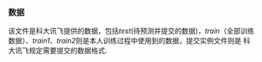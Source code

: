 ### 数据
该文件是科大讯飞提供的数据，包括*test*(待预测并提交的数据)，*train*（全部训练数据）、*train1*、*train2*则是本人训练过程中使用到的数据，提交实例文件则是
科大讯飞规定需要提交的数据格式.

